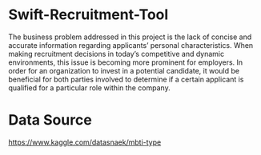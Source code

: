 # Swift-Recruitment-Tool

The business problem addressed in this project is the lack of concise and accurate information regarding applicants’ personal characteristics. When making recruitment decisions in today’s competitive and dynamic environments, this issue is becoming more prominent for employers. In order for an organization to invest in a potential candidate, it would be beneficial for both parties involved to determine if a certain applicant is qualified for a particular role within the company. 

# Data Source 

https://www.kaggle.com/datasnaek/mbti-type



